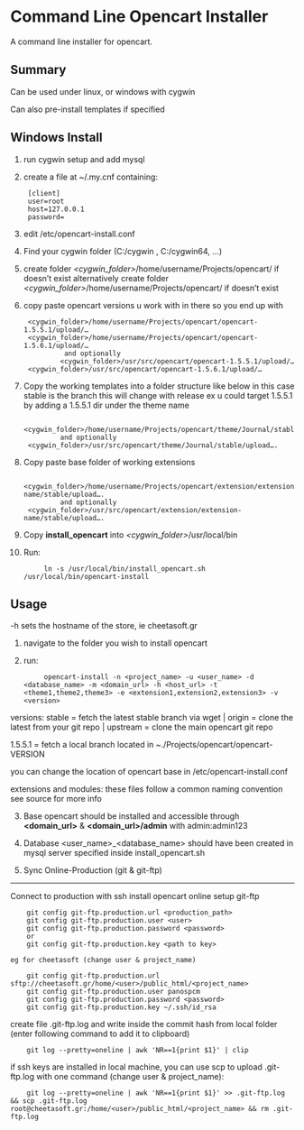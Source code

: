 Command Line Opencart Installer
=====================

A command line installer for opencart.


Summary
-------

Can be used under linux, or windows with cygwin

Can also pre-install templates if specified



Windows Install
----------

1. run cygwin setup and add mysql
2. create a file at ~/.my.cnf containing:

		[client] 
		user=root 
		host=127.0.0.1 
		password= 

3. edit /etc/opencart-install.conf
4. Find your cygwin folder (C:/cygwin , C:/cygwin64, …)
5. create folder *&lt;cygwin_folder&gt;*/home/username/Projects/opencart/ if doesn’t exist
  alternatively create folder  *&lt;cygwin_folder&gt;*/home/username/Projects/opencart/ if doesn’t exist
6. copy paste opencart versions u work with in there so you end up with   

		<cygwin_folder>/home/username/Projects/opencart/opencart-1.5.5.1/upload/…
		<cygwin_folder>/home/username/Projects/opencart/opencart-1.5.6.1/upload/…
                 and optionally
                <cygwin_folder>/usr/src/opencart/opencart-1.5.5.1/upload/…
		<cygwin_folder>/usr/src/opencart/opencart-1.5.6.1/upload/…
		
		
6. Copy the working templates into a folder structure like below in this case stable is the branch this will change with release ex u could target 1.5.5.1 by adding a 1.5.5.1 dir under the theme name

		<cygwin_folder>/home/username/Projects/opencart/theme/Journal/stable/upload….
                and optionally
		<cygwin_folder>/usr/src/opencart/theme/Journal/stable/upload….

6. Copy paste base folder of working extensions  

		<cygwin_folder>/home/username/Projects/opencart/extension/extension-name/stable/upload….
                and optionally
		<cygwin_folder>/usr/src/opencart/extension/extension-name/stable/upload….

8. Copy **install\_opencart** into *&lt;cygwin_folder&gt;*/usr/local/bin
9. Run:  
	
   	        ln -s /usr/local/bin/install_opencart.sh /usr/local/bin/opencart-install

Usage
-----
 -h sets the hostname of the store, ie cheetasoft.gr 

1. navigate to the folder you wish to install opencart
2. run:  

	        opencart-install -n <project_name> -u <user_name> -d <database_name> -m <domain_url> -h <host_url> -t <theme1,theme2,theme3> -e <extension1,extension2,extension3> -v <version>
	  
versions: stable = fetch the latest stable branch via wget | origin = clone the latest from your git repo | upstream = clone the main opencart git repo 

1.5.5.1 = fetch a local branch located in ~./Projects/opencart/opencart-VERSION  

you can change the location of opencart base in /etc/opencart-install.conf
		  
extensions and modules: these files follow a common naming convention see source for more info

3. Base opencart should be installed and accessible through __&lt;domain\_url&gt;__ & __&lt;domain\_url&gt;/admin__ with admin:admin123
4. Database &lt;user\_name&gt;\_&lt;database\_name&gt; should have been created in mysql server specified inside install_opencart.sh


5. Sync Online-Production (git & git-ftp)
-----

 Connect to production with ssh
 install opencart online
 setup git-ftp  

		git config git-ftp.production.url <production_path>
		git config git-ftp.production.user <user>
		git config git-ftp.production.password <password>
		or
		git config git-ftp.production.key <path to key>

	eg for cheetasoft (change user & project_name)  

		git config git-ftp.production.url sftp://cheetasoft.gr/home/<user>/public_html/<project_name>
		git config git-ftp.production.user panospcm
		git config git-ftp.production.password <password>
		git config git-ftp.production.key ~/.ssh/id_rsa

 create file .git-ftp.log and write inside the commit hash from local folder (enter following command to add it to clipboard)

		git log --pretty=oneline | awk 'NR==1{print $1}' | clip

 if ssh keys are installed in local machine, you can use scp to upload .git-ftp.log with one command (change user & project_name):  

		git log --pretty=oneline | awk 'NR==1{print $1}' >> .git-ftp.log && scp .git-ftp.log root@cheetasoft.gr:/home/<user>/public_html/<project_name> && rm .git-ftp.log



